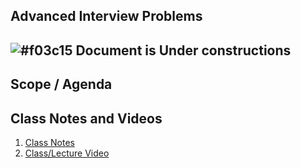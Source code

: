 
## Advanced Interview Problems

## ![#f03c15](https://placehold.co/15x15/f03c15/f03c15.png) Document is Under constructions

## Scope / Agenda
  

## Class Notes and Videos

1. [Class Notes](../../self/DSA%204.2/Advanced%20Interview%20Problems.md)
2. [Class/Lecture Video]()